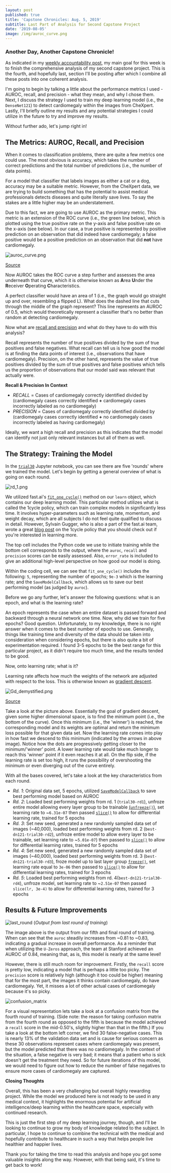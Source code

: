 ```yaml
---
layout: post
published: true
title: 'Capstone Chronicles: Aug. 5, 2019'
subtitle: Last Part of Analysis for Second Capstone Project
date: '2019-08-05'
image: /img/auroc_curve.png
---
```

### Another Day, Another Capstone Chronicle!

As indicated in my [weekly accountability post](https://jearny58.github.io/2019-08-04-staying-accountable-week-of-aug-4th/), my main goal for this week is to finish the comprehensive analysis of my second capstone project. This is the fourth, and hopefully last, section I'll be posting after which I combine all these posts into one coherent analysis. 

I'm going to begin by talking a little about the performance metrics I used - AUROC, recall, and precision - what they mean, and why I chose them. Next, I discuss the strategy I used to train my deep learning model (i.e., the `DenseNet121`) to detect cardiomegaly within the images from CheXpert. Lastly, I'll briefly outline my results and any potential strategies I could utilize in the future to try and improve my results.

Without further ado, let's jump right in!

## The Metrics: AUROC, Recall, and Precision

When it comes to classification problems, there are quite a few metrics one could use. The most obvious is accuracy, which takes the number of correct predictions and the total number of predictions (i.e., the number of data points). 

For a model that classifier that labels images as either a cat or a dog, accuracy may be a suitable metric. However, from the CheXpert data, we are trying to build something that has the potential to assist medical professionals detects diseases and quite literally save lives. To say the stakes are a little higher may be an understatement. 

Due to this fact, we are going to use AUROC as the primary metric. This metric is an extension of the ROC curve (i.e., the green line below), which is plotted using the true positive rate on the y-axis and false positive rate on the x-axis (see below). In our case, a true positive is represented by positive prediction on an observation that did indeed have cardiomegaly; a false positive would be a positive prediction on an observation that did __not__ have cardiomegaly. 

![auroc_curve.png](/img/auroc_curve.png)

[Source](https://towardsdatascience.com/understanding-auc-roc-curve-68b2303cc9c5)

Now AUROC takes the ROC curve a step further and assesses the area underneath that curve, which it is otherwise known as **A**rea **U**nder the **R**eceiver **O**perating **C**haracteristics. 

A perfect classifier would have an area of 1 (i.e., the graph would go straight up and over, resembling a flipped L). What does the dashed line that cuts through the middle of the graph represent? This line represents an AUROC of 0.5, which would theoretically represent a classifier that's no better than random at detecting cardiomegaly. 

Now what are [recall and precision](https://scikit-learn.org/stable/auto_examples/model_selection/plot_precision_recall.html) and what do they have to do with this analysis? 

Recall represents the number of true positives divided by the sum of true positives and false negatives. What recall can tell us is how good the model is at finding the data points of interest (i.e., observations that have cardiomegaly). Precision, on the other hand, represents the value of true positives divided by the sum of true positives and false positives which tells us the proportion of observations that our model said was relevant that actually were. 

__Recall & Precision In Context__

- _RECALL_ = Cases of cardiomegaly correctly identified divided by (cardiomegaly cases correctly identified __+__ cardiomegaly cases incorrectly labeled as no cardiomegaly)
- _PRECISION_ = Cases of cardiomegaly correctly identified divided by (cardiomegaly cases correctly identified __+__ no cardiomegaly cases incorrectly labeled as having cardiomegaly)

Ideally, we want a high recall and precision as this indicates that the model can identify not just only relevant instances but all of them as well. 

## The Strategy: Training the Model

In the [`trial30`](https://github.com/Jearny58/Springboard-DS-Portfolio/blob/master/capstone_2/trial30.ipynb) Jupyter notebook, you can see there are five 'rounds' where we trained the model. Let's begin by getting a general overview of what is going on each round. 

![rd_1.png](/img/rd_1.png)

We utilized fast.ai's [`fit_one_cycle()`](https://docs.fast.ai/train.html#fit_one_cycle) method on our `learn` object, which contains our deep learning model. This particular method utilizes what is called the 1cycle policy, which can train complex models in significantly less time. It involves hyper-parameters such as learning rate, momentum, and weight decay, which are all subjects I do not feel quite qualified to discuss in detail. However, Sylvain Gugger, who is also a part of the fast.ai team, wrote a great [blog post](https://sgugger.github.io/the-1cycle-policy.html) on the 1cycle policy that you should check out if you're interested in learning more. 

The top cell includes the Python code we use to initiate training while the bottom cell corresponds to the output, where the `auroc`, `recall` and `precision` scores can be easily assessed. Also, `error_rate` is included to give an additional high-level perspective on how good our model is doing.

Within the coding cell, we can see that `fit_one_cycle()` includes the following: `5`, representing the number of epochs; `9e-3` which is the learning rate; and the `SaveModelCallback`, which allows us to save our best performing model (as judged by `auroc`). 

Before we go any further, let's answer the following questions: what is an epoch, and what is the learning rate? 

An epoch represents the case when an entire dataset is passed forward and backward through a neural network one time. Now, why did we train for five epochs? Good question. Unfortunately, to my knowledge, there is no right answer when it comes to the best number of epochs to use. Generally, things like training time and diversity of the data should be taken into consideration when considering epochs, but there is also quite a bit of experimentation required. I found 3-5 epochs to be the best range for this particular project, as it didn't require too much time, and the results tended to be good. 

Now, onto learning rate; what is it? 

Learning rate affects how much the weights of the network are adjusted with respect to the loss. This is otherwise known as [gradient descent](http://wiki.fast.ai/index.php/Gradient_Descent). 

![Gd_demystified.png](/img/Gd_demystified.png)

[Source](http://wiki.fast.ai/index.php/Gradient_Descent)

Take a look at the picture above. Essentially the goal of gradient descent, given some higher dimensional space, is to find the minimum point (i.e., the bottom of the curve). Once this minimum (i.e., the 'winner') is reached, the corresponding model and its weights are optimal and return the minimum loss possible for that given data set. Now the learning rate comes into play in how fast we descend to this minimum (indicated by the arrows in above image). Notice how the dots are progressively getting closer to the minimum/'winner' point. A lower learning rate would take much longer to reach this 'winner' point if it even reaches it at all. On the flip side, if the learning rate is set too high, it runs the possibility of overshooting the minimum or even diverging out of the curve entirely. 

With all the bases covered, let's take a look at the key characteristics from each round. 

- _Rd. 1_: Original data set, 5 epochs, utilized [`SaveModelCallback`](https://docs.fast.ai/callbacks.html#SaveModelCallback) to save best performing model based on AUROC
- _Rd. 2_: Loaded best performing weights from rd. 1 (`trial30-rd1`), unfroze entire model allowing every layer group to be trainable [(`unfreeze()`)](https://docs.fast.ai/basic_train.html#Learner.unfreeze), set learning rate to ~`6.31e-07` then passed [`slice()`](https://docs.fast.ai/basic_train.html#Learner.lr_range) to allow for differential learning rate, trained for 5 epochs
- _Rd. 3_: Set new seed, generated a new randomly sampled data set of images (~40,000), loaded best performing weights from rd. 2 (`best-dn121-trial30-rd2`), unfroze entire model to allow every layer to be trainable, set learning rate to ~`5.01e-07`) then passed to [`slice()`](https://docs.fast.ai/basic_train.html#Learner.lr_range) to allow for differential learning rates, trained for 5 epochs
- _Rd. 4_: Set new seed, generated a new randomly sampled data set of images (~40,000), loaded best performing weights from rd. 3 (`best-dn121-trial30-rd3`), froze model up to last layer group [`freeze()`](https://docs.fast.ai/basic_train.html#Learner.freeze), set learning rate equal to `3e-06` then passed to [`slice()`](https://docs.fast.ai/basic_train.html#Learner.lr_range) to allow for differential learning rates, trained for 3 epochs
- _Rd. 5_: Loaded best performing weights from rd. 4(`best-dn121-trial30-rd4`), unfroze model, set learning rate to ~`2.51e-07` then passed `slice(lr, 3e-4)` to allow for differential learning rates, trained for 3 epochs

## Results & Future Improvements

![last_round](/img/last_round.png)
(_Output from last round of training_)

The image above is the output from our fifth and final round of training. When can see that the `auroc` steadily increases from ~0.81 to ~0.83, indicating a gradual increase in overall performance. As a reminder that when utilizing the `U-Zeros` approach, the team at Stanford achieved an AUROC of 0.84, meaning that, as is, this model is nearly at the same level! 

However, there is still much room for improvement. Firstly, the `recall` score is pretty low,  indicating a model that is perhaps a little too picky. The `precision` score is relatively high (although it too could be higher) meaning that for the most part, the images it thinks contain cardiomegaly, do have cardiomegaly. Yet, it misses a lot of other actual cases of cardiomegaly because it's so picky. 

![confusion_matrix](/img/confuse_matrix_2.png)

For a visual representation lets take a look at a confusion matrix from the fourth round of training. (Side note: the reason for taking confusion matrix from the fourth round as opposed to the fifth is because the model achieved a `recall` score in the mid-0.50's, slightly higher than that in the fifth.) If you take a look at the bottom left corner, we find 30 false-negative cases. This is nearly 13% of the validation data set and is cause for serious concern as these 30 observations represent cases where cardiomegaly was present, but the model predicted that there was no cardiomegaly. In the context of the situation, a false negative is very bad; it means that a patient who is sick doesn't get the treatment they need. So for future iterations of this model, we would need to figure out how to reduce the number of false negatives to ensure more cases of cardiomegaly are captured. 

__Closing Thoughts__

Overall, this has been a very challenging but overall highly rewarding project. While the model we produced here is not ready to be used in any medical context, it highlights the enormous potential for artificial intelligence/deep learning within the healthcare space, especially with continued research. 

This is just the first step of my deep learning journey, though, and I'll be looking to continue to grow my body of knowledge related to the subject. In particular, I hope to continue to combine the technical with the medical and hopefully contribute to healthcare in such a way that helps people live healthier and happier lives. 

Thank you for taking the time to read this analysis and hope you got some valuable insights along the way. However, with that being said, it's time to get back to work! 